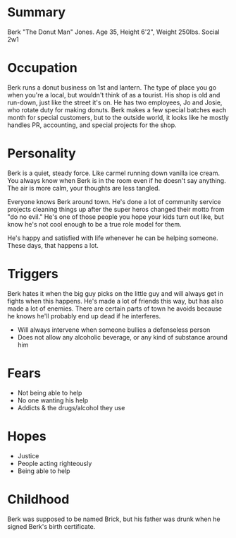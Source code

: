 # Summary

Berk "The Donut Man" Jones. Age 35, Height 6'2", Weight 250lbs. Social 2w1

# Occupation

Berk runs a donut business on 1st and lantern. The type of place you go when you're a local, but wouldn't think of as a tourist. His shop is old and run-down, just like the street it's on. He has two employees, Jo and Josie, who rotate duty for making donuts. Berk makes a few special batches each month for special customers, but to the outside world, it looks like he mostly handles PR, accounting, and special projects for the shop.

# Personality

Berk is a quiet, steady force. Like carmel running down vanilla ice cream. You always know when Berk is in the room even if he doesn't say anything. The air is more calm, your thoughts are less tangled.

Everyone knows Berk around town. He's done a lot of community service projects cleaning things up after the super heros changed their motto from "do no evil." He's one of those people you hope your kids turn out like, but know he's not cool enough to be a true role model for them.

He's happy and satisfied with life whenever he can be helping someone. These days, that happens a lot.

# Triggers

Berk hates it when the big guy picks on the little guy and will always get in fights when this happens. He's made a lot of friends this way, but has also made a lot of enemies. There are certain parts of town he avoids because he knows he'll probably end up dead if he interferes.

- Will always intervene when someone bullies a defenseless person
- Does not allow any alcoholic beverage, or any kind of substance around him

# Fears

- Not being able to help
- No one wanting his help
- Addicts & the drugs/alcohol they use

# Hopes

- Justice
- People acting righteously
- Being able to help

# Childhood

Berk was supposed to be named Brick, but his father was drunk when he signed Berk's birth certificate.